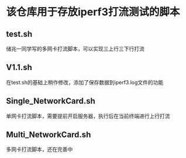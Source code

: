 # 该仓库用于存放iperf3打流测试的脚本

## test.sh
储兆一同学写的多网卡打流脚本，可以实现三上行三下行打流

## V1.1.sh
在test.sh的基础上稍作修改，添加了保存数据到iperf3.log文件的功能

## Single_NetworkCard.sh
单网卡打流脚本，需要提前开启服务器，执行后在当前终端进行上行打流

## Multi_NetworkCard.sh
多网卡打流脚本，还在完善中
